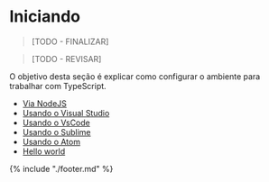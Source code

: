 # Iniciando

> [TODO - FINALIZAR]

> [TODO - REVISAR]

O objetivo desta seção é explicar como configurar o ambiente para trabalhar com TypeScript.

* [Via NodeJS](iniciando-via-nodejs.md)
* [Usando o Visual Studio](.)
* [Usando o VsCode](iniciando-Usando-o-VsCode.md)
* [Usando o Sublime](.)
* [Usando o Atom](.)
* [Hello world](.)

{% include "./footer.md" %}
